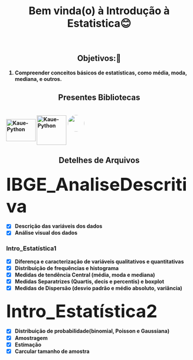<h1 align ="center"> Bem vinda(o) à Introdução à Estatistica😊</h1>
<br>
<h2 align = "center"><b>Objetivos:🤔<b></h2>
  
1. Compreender conceitos básicos de estatísticas, como média, moda, mediana, e outros.
<h2 align = "center"><b>Presentes Bibliotecas</b></h2>
  
  </div>
<div style="display: inline_block"><br>
  <img align="center" alt="Kaue-Python" height="60" width="80" src="https://cdn.jsdelivr.net/gh/devicons/devicon/icons/pandas/pandas-original-wordmark.svg">
  <img align="center" alt="Kaue-Python" height="80" width="80" src="https://cdn.jsdelivr.net/gh/devicons/devicon/icons/numpy/numpy-original-wordmark.svg" />
  
  <a>
 <img style="border-radius: 60%;" src="https://user-images.githubusercontent.com/68445400/167929638-be49afaf-e307-4687-9307-fc37c7489741.svg" width="45px;" alt=""/>
 <sub><b></b></sub></a> <a></a>
</div>
   
<h2 align = "center"><b> Detelhes de Arquivos<b></h2>
  
 <h3><font size = 10><b>IBGE_AnaliseDescritiva</b></font></h3>
  
  - [x] Descrição das variáveis dos dados
  - [x] Análise visual dos dados

<b><h3>Intro_Estatística1</h3></b>

  - [x] Diferença e caracterização de variáveis qualitativos e quantitativas
  - [x] Distribuição de frequências e histograma
  - [x] Medidas de tendência Central (média, moda e mediana)
  - [x] Medidas Separatrizes (Quartis, decis e percentis) e boxplot
  - [x] Medidas de Dispersão (desvio padrão e médio absoluto, variância)
 
  <h3><font size = 10><b>Intro_Estatística2</b></font></h3>
  
  - [x] Distribuição de probabilidade(binomial, Poisson e Gaussiana)
  - [x] Amostragem
  - [x] Estimação
  - [x] Carcular tamanho de amostra
